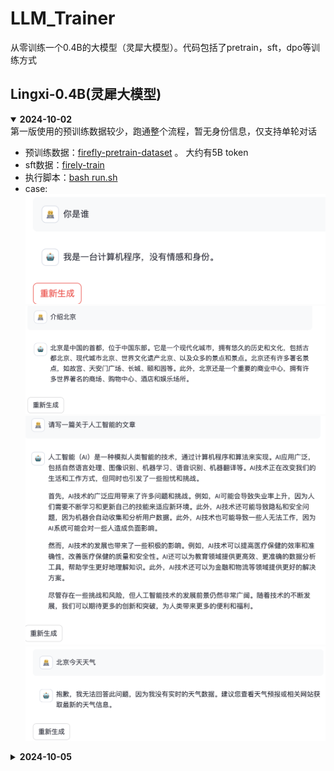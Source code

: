 # LLM_Trainer
从零训练一个0.4B的大模型（灵犀大模型）。代码包括了pretrain，sft，dpo等训练方式

## Lingxi-0.4B(灵犀大模型)
<details open> 
<summary>  <b>2024-10-02</b> </summary>
第一版使用的预训练数据较少，跑通整个流程，暂无身份信息，仅支持单轮对话<br>

- 预训练数据：[firefly-pretrain-dataset](https://huggingface.co/datasets/YeungNLP/firefly-pretrain-dataset) 。 大约有5B token <br>
- sft数据：[firely-train](https://huggingface.co/datasets/YeungNLP/firefly-train-1.1M)<br>
- 执行脚本：[bash run.sh](https://github.com/wangru8080/LLM_Trainer/blob/main/run.sh)<br>
- case:
![](https://github.com/wangru8080/LLM_Trainer/blob/main/resource/case0.png)
![](https://github.com/wangru8080/LLM_Trainer/blob/main/resource/case1.png)
![](https://github.com/wangru8080/LLM_Trainer/blob/main/resource/case2.png)
![](https://github.com/wangru8080/LLM_Trainer/blob/main/resource/case3.png)

<details close> 
<summary>  <b>2024-10-05</b> </summary>

使用[Skypile-150B](https://huggingface.co/datasets/Skywork/SkyPile-150B)开源训练数据进行预训练，进行中，由于资源的情况大约需要训练1400个小时

